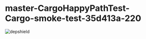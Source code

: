 # master-CargoHappyPathTest-Cargo-smoke-test-35d413a-220

![depshield](https://depshield.sonatype.org/badges/depshield-prod/master-CargoHappyPathTest-Cargo-smoke-test-35d413a-220/depshield.svg)